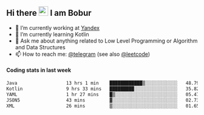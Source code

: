 ## Hi there <img src="https://media.giphy.com/media/hvRJCLFzcasrR4ia7z/giphy.gif" width="25px" height="25px"> I am Bobur

- 💼 I’m currently working at [Yandex](https://yandex.ru/)
- 🌱 I’m currently learning Kotlin
- 💬 Ask me about anything related to Low Level Programming or Algorithm and Data Structures
- 📫 How to reach me: [@telegram](https://t.me/octoant) (see also [@leetcode](https://leetcode.com/octoant/))    

#### Coding stats in last week

<!--START_SECTION:waka-->

```txt
Java                  13 hrs 1 min    ████████████▒░░░░░░░░░░░░   48.79 %
Kotlin                9 hrs 33 mins   █████████░░░░░░░░░░░░░░░░   35.82 %
YAML                  1 hr 27 mins    █▒░░░░░░░░░░░░░░░░░░░░░░░   05.47 %
JSON5                 43 mins         ▓░░░░░░░░░░░░░░░░░░░░░░░░   02.73 %
XML                   26 mins         ▒░░░░░░░░░░░░░░░░░░░░░░░░   01.65 %
```

<!--END_SECTION:waka-->
